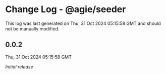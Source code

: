 # Change Log - @agie/seeder

This log was last generated on Thu, 31 Oct 2024 05:15:58 GMT and should not be manually modified.

## 0.0.2
Thu, 31 Oct 2024 05:15:58 GMT

_Initial release_

